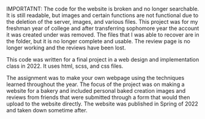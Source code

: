 IMPORTATNT: The code for the website is broken and no longer searchable. It is still readable, but images and certain functions are not functional 
            due to the deletion of the server, images, and various files. This project was for my freshman year of college and after transferring 
            sophomore year the account it was created under was removed. The files that I was able to recover are in the folder, but it is no
            longer complete and usable. The review page is no longer working and the reviews have been lost.

This code was written for a final project in a web design and implementation class in 2022. It uses html, scss, and css files.

The assignment was to make your own webpage using the techniques learned throughout the year. The focus of the project was on making a website
for a bakery and included personal baked creation images and reviews from friends that were submitted through a form that would then upload
to the website directly. The website was published in Spring of 2022 and taken down sometime after.
